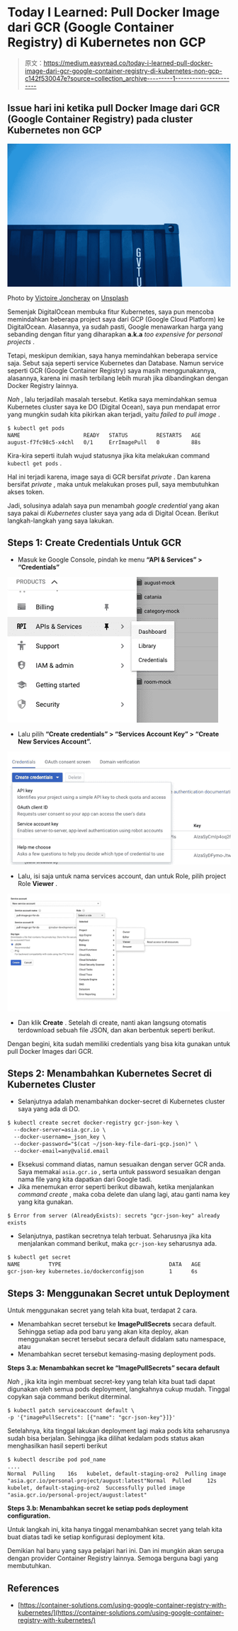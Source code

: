 # Today I Learned: Pull Docker Image dari GCR (Google Container Registry) di Kubernetes non GCP

> 原文：<https://medium.easyread.co/today-i-learned-pull-docker-image-dari-gcr-google-container-registry-di-kubernetes-non-gcp-c142f530047e?source=collection_archive---------1----------------------->

## Issue hari ini ketika pull Docker Image dari GCR (Google Container Registry) pada cluster Kubernetes non GCP

![](img/93ff3d6a008a53c2ef358d4d4d981e9c.png)

Photo by [Victoire Joncheray](https://unsplash.com/@victoire_jonch?utm_source=medium&utm_medium=referral) on [Unsplash](https://unsplash.com?utm_source=medium&utm_medium=referral)

Semenjak DigitalOcean membuka fitur Kubernetes, saya pun mencoba memindahkan beberapa project saya dari GCP (Google Cloud Platform) ke DigitalOcean. Alasannya, ya sudah pasti, Google menawarkan harga yang sebanding dengan fitur yang diharapkan **a.k.a** *too expensive for personal projects* .

Tetapi, meskipun demikian, saya hanya memindahkan beberapa service saja. Sebut saja seperti service Kubernetes dan Database. Namun service seperti GCR (Google Container Registry) saya masih menggunakannya, alasannya, karena ini masih terbilang lebih murah jika dibandingkan dengan Docker Registry lainnya.

*Nah* , lalu terjadilah masalah tersebut. Ketika saya memindahkan semua Kubernetes cluster saya ke DO (Digital Ocean), saya pun mendapat error yang mungkin sudah kita pikirkan akan terjadi, yaitu *failed to pull image* .

```
$ kubectl get pods
NAME                    READY   STATUS         RESTARTS   AGE
august-f7fc98c5-x4chl   0/1     ErrImagePull   0          88s
```

Kira-kira seperti itulah wujud statusnya jika kita melakukan command `kubectl get pods` .

Hal ini terjadi karena, image saya di GCR bersifat *private* . Dan karena bersifat *private* , maka untuk melakukan proses pull, saya membutuhkan akses token.

Jadi, solusinya adalah saya pun menambah *google credential* yang akan saya pakai di *Kubernetes* cluster saya yang ada di Digital Ocean. Berikut langkah-langkah yang saya lakukan.

## **Steps 1: Create Credentials Untuk GCR**

*   Masuk ke Google Console, pindah ke menu **“API & Services” > “Credentials”**

![](img/644a736b2656757e7bf4a5672e1c3903.png)

*   Lalu pilih **“Create credentials” > “Services Account Key” > “Create New Services Account”.**

![](img/a7a4996a1b0111dadc0336f926739ceb.png)

*   Lalu, isi saja untuk nama services account, dan untuk Role, pilih project Role **Viewer** .

![](img/f850528811178b6f298965d8d507d893.png)

*   Dan klik **Create** . Setelah di create, nanti akan langsung otomatis terdownload sebuah file JSON, dan akan berbentuk seperti berikut.

Dengan begini, kita sudah memiliki credentials yang bisa kita gunakan untuk pull Docker Images dari GCR.

## **Steps 2: Menambahkan Kubernetes Secret di Kubernetes Cluster**

*   Selanjutnya adalah menambahkan docker-secret di Kubernetes cluster saya yang ada di DO.

```
$ kubectl create secret docker-registry gcr-json-key \
  --docker-server=asia.gcr.io \
  --docker-username=_json_key \
  --docker-password="$(cat ~/json-key-file-dari-gcp.json)" \
  --docker-email=any@valid.email
```

*   Eksekusi command diatas, namun sesuaikan dengan server GCR anda. Saya memakai `asia.gcr.io` , serta untuk password sesuaikan dengan nama file yang kita dapatkan dari Google tadi.
*   Jika menemukan error seperti berikut dibawah, ketika menjalankan *command create* , maka coba delete dan ulang lagi, atau ganti nama key yang kita gunakan.

```
$ Error from server (AlreadyExists): secrets "gcr-json-key" already exists
```

*   Selanjutnya, pastikan secretnya telah terbuat. Seharusnya jika kita menjalankan command berikut, maka `gcr-json-key` seharusnya ada.

```
$ kubectl get secret
NAME         TYPE                                  DATA   AGE
gcr-json-key kubernetes.io/dockerconfigjson        1      6s
```

## Steps 3: Menggunakan Secret untuk Deployment

Untuk menggunakan secret yang telah kita buat, terdapat 2 cara.

*   Menambahkan secret tersebut ke **ImagePullSecrets** secara default. Sehingga setiap ada pod baru yang akan kita deploy, akan menggunakan secret tersebut secara default didalam satu namespace, atau
*   Menambahkan secret tersebut kemasing-masing deployment pods.

**Steps 3.a: Menambahkan secret ke “ImagePullSecrets” secara default**

*Nah* , jika kita ingin membuat secret-key yang telah kita buat tadi dapat digunakan oleh semua pods deployment, langkahnya cukup mudah. Tinggal copykan saja command berikut diterminal.

```
$ kubectl patch serviceaccount default \
-p '{"imagePullSecrets": [{"name": "gcr-json-key"}]}'
```

Setelahnya, kita tinggal lakukan deployment lagi maka pods kita seharusnya sudah bisa berjalan. Sehingga jika dilihat kedalam pods status akan menghasilkan hasil seperti berikut

```
$ kubectl describe pod pod_name
....
Normal  Pulling    16s   kubelet, default-staging-oro2  Pulling image "asia.gcr.io/personal-project/august:latest"Normal  Pulled     12s   kubelet, default-staging-oro2  Successfully pulled image "asia.gcr.io/personal-project/august:latest"
```

**Steps 3.b: Menambahkan secret ke setiap pods deployment configuration.**

Untuk langkah ini, kita hanya tinggal menambahkan secret yang telah kita buat diatas tadi ke setiap konfigurasi deployment kita.

Demikian hal baru yang saya pelajari hari ini. Dan ini mungkin akan serupa dengan provider Container Registry lainnya. Semoga berguna bagi yang membutuhkan.

## References

*   [https://container-solutions.com/using-google-container-registry-with-kubernetes/](https://container-solutions.com/using-google-container-registry-with-kubernetes/)